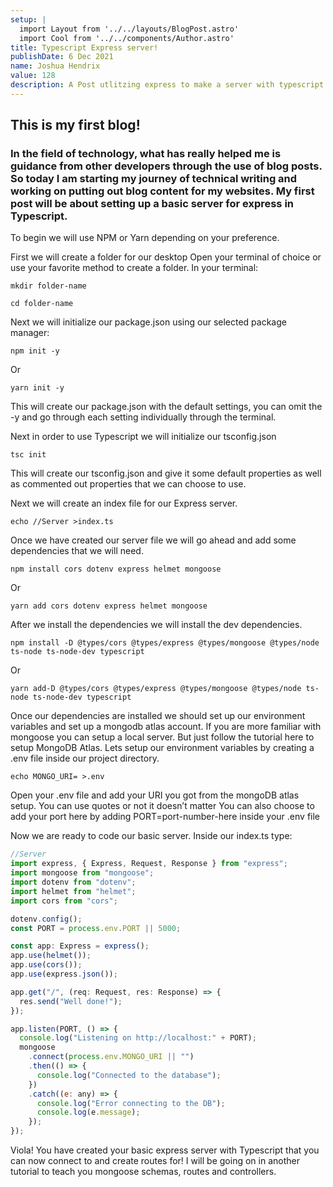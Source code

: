 ```yaml
---
setup: |
  import Layout from '../../layouts/BlogPost.astro'
  import Cool from '../../components/Author.astro'
title: Typescript Express server!
publishDate: 6 Dec 2021
name: Joshua Hendrix
value: 128
description: A Post utlitzing express to make a server with typescript!
---
```


<Cool name={frontmatter.name} href="https://twitter.com/hendrixjoshua" client:load />

## This is my first blog!

### In the field of technology, what has really helped me is guidance from other developers through the use of blog posts. So today I am starting my journey of technical writing and working on putting out blog content for my websites. My first post will be about setting up a basic server for express in Typescript.

To begin we will use NPM or Yarn depending on your preference.

First we will create a folder for our desktop
Open your terminal of choice or use your favorite method to create a folder.
In your terminal:

`mkdir folder-name`

`cd folder-name`

Next we will initialize our package.json using our selected package manager:

`npm init -y`

Or

`yarn init -y`

This will create our package.json with the default settings, you can omit the -y and go through each setting individually through the terminal.

Next in order to use Typescript we will initialize our tsconfig.json

`tsc init`

This will create our tsconfig.json and give it some default properties as well as commented out properties that we can choose to use.

Next we will create an index file for our Express server.

`echo //Server >index.ts`

Once we have created our server file we will go ahead and add some dependencies that we will need.

`npm install cors dotenv express helmet mongoose`

Or

`yarn add cors dotenv express helmet mongoose`

After we install the dependencies we will install the dev dependencies.

`npm install -D @types/cors @types/express @types/mongoose @types/node ts-node ts-node-dev typescript`

Or

`yarn add-D @types/cors @types/express @types/mongoose @types/node ts-node ts-node-dev typescript`

Once our dependencies are installed we should set up our environment variables and set up a mongodb atlas account. If you are more familiar with mongoose you can setup a local server. But just follow the tutorial here to setup MongoDB Atlas.
Lets setup our environment variables by creating a .env file inside our project directory.

`echo MONGO_URI= >.env`

Open your .env file and add your URI you got from the mongoDB atlas setup.
You can use quotes or not it doesn’t matter
You can also choose to add your port here by adding PORT=port-number-here inside your .env file

Now we are ready to code our basic server. Inside our index.ts type:

```javascript
//Server
import express, { Express, Request, Response } from "express";
import mongoose from "mongoose";
import dotenv from "dotenv";
import helmet from "helmet";
import cors from "cors";

dotenv.config();
const PORT = process.env.PORT || 5000;

const app: Express = express();
app.use(helmet());
app.use(cors());
app.use(express.json());

app.get("/", (req: Request, res: Response) => {
  res.send("Well done!");
});

app.listen(PORT, () => {
  console.log("Listening on http://localhost:" + PORT);
  mongoose
    .connect(process.env.MONGO_URI || "")
    .then(() => {
      console.log("Connected to the database");
    })
    .catch((e: any) => {
      console.log("Error connecting to the DB");
      console.log(e.message);
    });
});
```

Viola! You have created your basic express server with Typescript that you can now connect to and create routes for! I will be going on in another tutorial to teach you mongoose schemas, routes and controllers.
